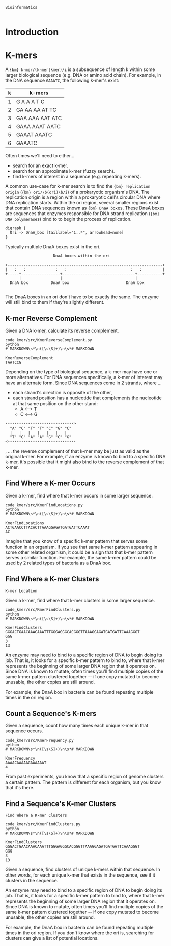 ```{title}
Bioinformatics
```

```{toc}
```

# Introduction



# K-mers

A `{bm} k-mer/(k-mer|kmer)/i` is a subsequence of length k within some larger biological sequence (e.g. DNA or amino acid chain). For example, in the DNA sequence `GAAATC`, the following k-mer's exist:

| k | k-mers          |
|---|-----------------|
| 1 | G A A A T C     |
| 2 | GA AA AA AT TC  |
| 3 | GAA AAA AAT ATC |
| 4 | GAAA AAAT AATC  |
| 5 | GAAAT AAATC     |
| 6 | GAAATC          |

Often times we'll need to either...

* search for an exact k-mer.
* search for an approximate k-mer (fuzzy search).
* find k-mers of interest in a sequence (e.g. repeating k-mers).

A common use-case for k-mer search is to find the `{bm} replication origin` (`{bm} ori/\b(ori)\b/i`) of a prokaryotic organism's DNA. The replication origin is a region within a prokaryotic cell's circular DNA where DNA replication starts. Within the ori region, several smaller regions exist that contain DNA sequences known as `{bm} DnaA box`es. These DnaA boxes are sequences that enzymes responsible for DNA strand replication (`{bm} DNA polymerase`s) bind to to begin the process of replication.

```{dot}
digraph {
  Ori -> DnaA_box [taillabel="1..*", arrowhead=none]
}
```

Typically multiple DnaA boxes exist in the ori.

```{svgbob}
                     DnaA boxes within the ori

+--------------------------------------------------------------------+
|   :   :             :   :                            :   :         |
+-----+-----------------+--------------------------------+-----------+
      |                 |                                |           
  DnaA box          DnaA box                         DnaA box        
    
```

The DnaA boxes in an ori don't have to be exactly the same. The enzyme will still bind to them if they're slightly different.

## K-mer Reverse Complement

Given a DNA k-mer, calculate its reverse complement.

```{output}
code_kmer/src/KmerReverseComplement.py
python
# MARKDOWN\s*\n([\s\S]+)\n\s*# MARKDOWN
```

```{kmer}
KmerReverseComplement
TAATCCG
```

Depending on the type of biological sequence, a k-mer may have one or more alternatives. For DNA sequences specifically, a k-mer of interest may have an alternate form. Since DNA sequences come in 2 strands, where ...
 * each strand's direction is opposite of the other,
 * each strand position has a nucleotide that complements the nucleotide at that same position on the other stand:
   * A ⟷ T
   * C ⟷ G

```{svgbob}
------------------------------>
  "A" "C" "T" "T" "C" "G" "C"
  |   |   |   |   |   |   |
  "T" "G" "A" "A" "G" "C" "G"
<------------------------------
```

, ... the reverse complement of that k-mer may be just as valid as the original k-mer. For example, if an enzyme is known to bind to a specific DNA k-mer, it's possible that it might also bind to the reverse complement of that k-mer.

## Find Where a K-mer Occurs

Given a k-mer, find where that k-mer occurs in some larger sequence.

```{output}
code_kmer/src/KmerFindLocations.py
python
# MARKDOWN\s*\n([\s\S]+)\n\s*# MARKDOWN
```

```{kmer}
KmerFindLocations
ACTGAACCTTACACTTAAAGGAGATGATGATTCAAAT
AC
```

Imagine that you know of a specific k-mer pattern that serves some function in an organism. If you see that same k-mer pattern appearing in some other related organism, it could be a sign that that k-mer pattern serves a similar function. For example, the same k-mer pattern could be used by 2 related types of bacteria as a DnaA box.

## Find Where a K-mer Clusters

```{prereq}
K-mer Location
```

Given a k-mer, find where that k-mer clusters in some larger sequence.

```{output}
code_kmer/src/KmerFindClusters.py
python
# MARKDOWN\s*\n([\s\S]+)\n\s*# MARKDOWN
```

```{kmer}
KmerFindClusters
GGGACTGAACAAACAAATTTGGGAGGGCACGGGTTAAAGGAGATGATGATTCAAAGGGT
GGG
3
13
```

An enzyme may need to bind to a specific region of DNA to begin doing its job. That is, it looks for a specific k-mer pattern to bind to, where that k-mer represents the beginning of some larger DNA region that it operates on. Since DNA is known to mutate, often times you'll find multiple copies of the same k-mer pattern clustered together -- if one copy mutated to become unusable, the other copies are still around.

For example, the DnaA box in bacteria can be found repeating multiple times in the ori region.

## Count a Sequence's K-mers

Given a sequence, count how many times each unique k-mer in that sequence occurs.

```{output}
code_kmer/src/KmerFrequency.py
python
# MARKDOWN\s*\n([\s\S]+)\n\s*# MARKDOWN
```

```{kmer}
KmerFrequency
AAAACAAAAAGAAAAAAT
4
```

From past experiments, you know that a specific region of genome clusters a certain pattern. The pattern is different for each organism, but you know that it's there.

## Find a Sequence's K-mer Clusters

```{prereq}
Find Where a K-mer Clusters
```


```{output}
code_kmer/src/KmerFindClusters.py
python
# MARKDOWN\s*\n([\s\S]+)\n\s*# MARKDOWN
```

```{kmer}
KmerFindClusters
GGGACTGAACAAACAAATTTGGGAGGGCACGGGTTAAAGGAGATGATGATTCAAAGGGT
GGG
3
13
```

Given a sequence, find clusters of unique k-mers within that sequence. In other words, for each unique k-mer that exists in the sequence, see if it clusters in the sequence.

An enzyme may need to bind to a specific region of DNA to begin doing its job. That is, it looks for a specific k-mer pattern to bind to, where that k-mer represents the beginning of some larger DNA region that it operates on. Since DNA is known to mutate, often times you'll find multiple copies of the same k-mer pattern clustered together -- if one copy mutated to become unusable, the other copies are still around.

For example, the DnaA box in bacteria can be found repeating multiple times in the ori region. If you don't know where the ori is, searching for clusters can give a list of potential locations.